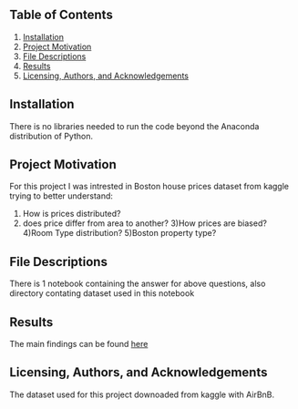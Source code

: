## Table of Contents
1)    [Installation](#installation)
2)    [Project Motivation](#Project-Motivation)
3)    [File Descriptions](#File-Descriptions)
4)    [Results](#Results)
5)    [Licensing, Authors, and Acknowledgements](#licensing-authors-and-acknowledgements)

## Installation


There is no libraries needed to run the code beyond the Anaconda distribution of Python.


## Project Motivation

For this project I was intrested in Boston house prices dataset from kaggle trying to better understand:
1) How is prices distributed?
2) does price differ from area to another?
3)How prices are biased?
4)Room Type distribution?
5)Boston property type?


## File Descriptions
There is 1 notebook containing the answer for above questions, also directory contating dataset used in this notebook

## Results
The main findings can be found [here](Boston.ipynb)

## Licensing, Authors, and Acknowledgements
The dataset used for this project downoaded from kaggle with AirBnB.
